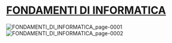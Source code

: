 # <a href="https://polinotes.altervista.org/anno1/FONDAMENTI_DI_INFORMATICA.html" >FONDAMENTI DI INFORMATICA </a>

![FONDAMENTI_DI_INFORMATICA_page-0001](https://github.com/BanfiTommasoFelice/Ingegneria_Informatica/assets/108693546/4889a5c6-eac1-4fb5-9960-71a6aa03a3f2)
![FONDAMENTI_DI_INFORMATICA_page-0002](https://github.com/BanfiTommasoFelice/Ingegneria_Informatica/assets/108693546/5b5a8b5b-f04f-4759-96d2-d4db2b966849)
